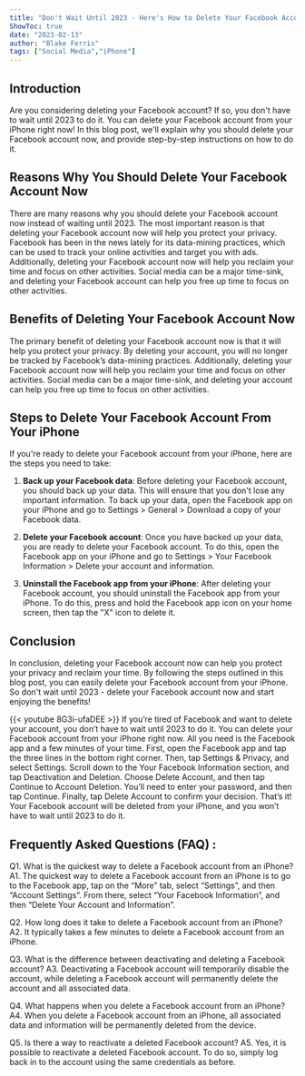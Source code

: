 ```yaml
---
title: "Don't Wait Until 2023 - Here's How to Delete Your Facebook Account From Your iPhone Now!"
ShowToc: true 
date: "2023-02-13"
author: "Blake Ferris" 
tags: ["Social Media","iPhone"]
---
```

## Introduction
Are you considering deleting your Facebook account? If so, you don't have to wait until 2023 to do it. You can delete your Facebook account from your iPhone right now! In this blog post, we'll explain why you should delete your Facebook account now, and provide step-by-step instructions on how to do it. 

## Reasons Why You Should Delete Your Facebook Account Now
There are many reasons why you should delete your Facebook account now instead of waiting until 2023. The most important reason is that deleting your Facebook account now will help you protect your privacy. Facebook has been in the news lately for its data-mining practices, which can be used to track your online activities and target you with ads. Additionally, deleting your Facebook account now will help you reclaim your time and focus on other activities. Social media can be a major time-sink, and deleting your Facebook account can help you free up time to focus on other activities.

## Benefits of Deleting Your Facebook Account Now
The primary benefit of deleting your Facebook account now is that it will help you protect your privacy. By deleting your account, you will no longer be tracked by Facebook’s data-mining practices. Additionally, deleting your Facebook account now will help you reclaim your time and focus on other activities. Social media can be a major time-sink, and deleting your account can help you free up time to focus on other activities.

## Steps to Delete Your Facebook Account From Your iPhone
If you're ready to delete your Facebook account from your iPhone, here are the steps you need to take: 

1. **Back up your Facebook data**: Before deleting your Facebook account, you should back up your data. This will ensure that you don't lose any important information. To back up your data, open the Facebook app on your iPhone and go to Settings > General > Download a copy of your Facebook data. 

2. **Delete your Facebook account**: Once you have backed up your data, you are ready to delete your Facebook account. To do this, open the Facebook app on your iPhone and go to Settings > Your Facebook Information > Delete your account and information. 

3. **Uninstall the Facebook app from your iPhone**: After deleting your Facebook account, you should uninstall the Facebook app from your iPhone. To do this, press and hold the Facebook app icon on your home screen, then tap the "X" icon to delete it. 

## Conclusion
In conclusion, deleting your Facebook account now can help you protect your privacy and reclaim your time. By following the steps outlined in this blog post, you can easily delete your Facebook account from your iPhone. So don't wait until 2023 - delete your Facebook account now and start enjoying the benefits!

{{< youtube 8G3i-ufaDEE >}} 
If you’re tired of Facebook and want to delete your account, you don’t have to wait until 2023 to do it. You can delete your Facebook account from your iPhone right now. All you need is the Facebook app and a few minutes of your time. First, open the Facebook app and tap the three lines in the bottom right corner. Then, tap Settings & Privacy, and select Settings. Scroll down to the Your Facebook Information section, and tap Deactivation and Deletion. Choose Delete Account, and then tap Continue to Account Deletion. You’ll need to enter your password, and then tap Continue. Finally, tap Delete Account to confirm your decision. That’s it! Your Facebook account will be deleted from your iPhone, and you won’t have to wait until 2023 to do it.

## Frequently Asked Questions (FAQ) :
Q1. What is the quickest way to delete a Facebook account from an iPhone? 
A1. The quickest way to delete a Facebook account from an iPhone is to go to the Facebook app, tap on the “More” tab, select “Settings”, and then “Account Settings”. From there, select “Your Facebook Information”, and then “Delete Your Account and Information”.

Q2. How long does it take to delete a Facebook account from an iPhone?
A2. It typically takes a few minutes to delete a Facebook account from an iPhone.

Q3. What is the difference between deactivating and deleting a Facebook account? 
A3. Deactivating a Facebook account will temporarily disable the account, while deleting a Facebook account will permanently delete the account and all associated data.

Q4. What happens when you delete a Facebook account from an iPhone?
A4. When you delete a Facebook account from an iPhone, all associated data and information will be permanently deleted from the device.

Q5. Is there a way to reactivate a deleted Facebook account? 
A5. Yes, it is possible to reactivate a deleted Facebook account. To do so, simply log back in to the account using the same credentials as before.


